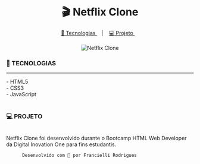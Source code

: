<h1 align="center">
🎬 Netflix Clone
</h1>
<p align="center">
<a href="#-tecnologias">
<g-emoji class="g-emoji" alias="rocket" fallback-src="https://github.githubassets.com/images/icons/emoji/unicode/1f680.png">🚀</g-emoji>
Tecnologias
</a>
&nbsp;&nbsp;&nbsp;|&nbsp;&nbsp;&nbsp;
<a href="#-projeto">
<g-emoji class="g-emoji" alias="computer" fallback-src="https://github.githubassets.com/images/icons/emoji/unicode/1f4bb.png">💻</g-emoji>
Projeto
</a>
&nbsp;&nbsp;&nbsp;<br><br>


  
<img alt="Netflix Clone" src="https://ik.imagekit.io/atnyozbx9v/ezgif.com-gif-maker__1__iNzYBwXXH.gif">



</a>




### 🚀 TECNOLOGIAS
<hr>
- HTML5 <br>
- CSS3<br>
- JavaScript<br><br>


### 💻 PROJETO

<br>Netflix Clone foi desenvolvido durante o Bootcamp HTML Web Developer da Digital Inovation One para fins estudantis.

 


          Desenvolvido com 💜 por Francielli Rodrigues
